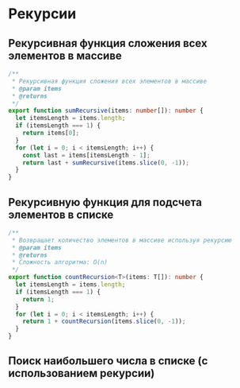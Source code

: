 # Рекурсии

## Рекурсивная функция сложения всех элементов в массиве

```ts
/**
 * Рекурсивная функция сложения всех элементов в массиве
 * @param items
 * @returns
 */
export function sumRecursive(items: number[]): number {
  let itemsLength = items.length;
  if (itemsLength === 1) {
    return items[0];
  }
  for (let i = 0; i < itemsLength; i++) {
    const last = items[itemsLength - 1];
    return last + sumRecursive(items.slice(0, -1));
  }
}
```

## Рекурсивную функция для подсчета элементов в списке

```ts
/**
 * Возвращает количество элементов в массиве используя рекурсию
 * @param items
 * @returns
 * Сложность алгоритма: O(n)
 */
export function countRecursion<T>(items: T[]): number {
  let itemsLength = items.length;
  if (itemsLength === 1) {
    return 1;
  }
  for (let i = 0; i < itemsLength; i++) {
    return 1 + countRecursion(items.slice(0, -1));
  }
}
```

## Поиск наибольшего числа в списке (с использованием рекурсии)

```ts

```

